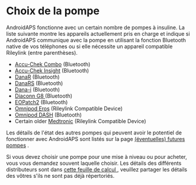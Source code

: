 # Choix de la pompe

AndroidAPS fonctionne avec un certain nombre de pompes à insuline. La liste suivante montre les appareils actuellement pris en charge et indique si AndroidAPS communique avec la pompe en utilisant la fonction Bluetooth native de vos téléphones ou si elle nécessite un appareil compatible Rileylink (entre parenthèses).

- [Accu-Chek Combo](../Configuration/Accu-Chek-Combo-Pump.md) (Bluetooth)
- [Accu-Chek Insight](../Configuration/Accu-Chek-Insight-Pump.md) (Bluetooth)
- [DanaR](../Configuration/DanaR-Insulin-Pump.md) (Bluetooth)
- [DanaRS](../Configuration/DanaRS-Insulin-Pump.md) (Bluetooth)
- [Dana-i](../Configuration/DanaRS-Insulin-Pump.md) (Bluetooth)
- [Diaconn G8 ](../Configuration/DiaconnG8.md) (Bluetooth)
- [EOPatch2](../Configuration/EOPatch2.md) (Bluetooth)
- [Omnipod Eros](../Configuration/OmnipodEros.md) (Rileylink Compatible Device)
- [Omnipod DASH](../Configuration/OmnipodDASH.md) (Bluetooth)
- Certain older [Medtronic](../Configuration/MedtronicPump.md) (Rileylink Compatible Device)

Les détails de l'état des autres pompes qui peuvent avoir le potentiel de fonctionner avec AndroidAPS sont listés sur la page [(éventuelles) futures pompes](Future-possible-Pump-Drivers.md) .

Si vous devez choisir une pompe pour une mise à niveau ou pour acheter, vous vous demandez souvent laquelle choisir. Les détails des différents distributeurs sont dans [ cette feuille de calcul ](https://drive.google.com/open?id=1CRfmmjA-0h_9nkRViP3J9FyflT9eu-a8HeMrhrKzKz0), veuillez partager les détails des vôtres s'ils ne sont pas déjà répertoriés.
